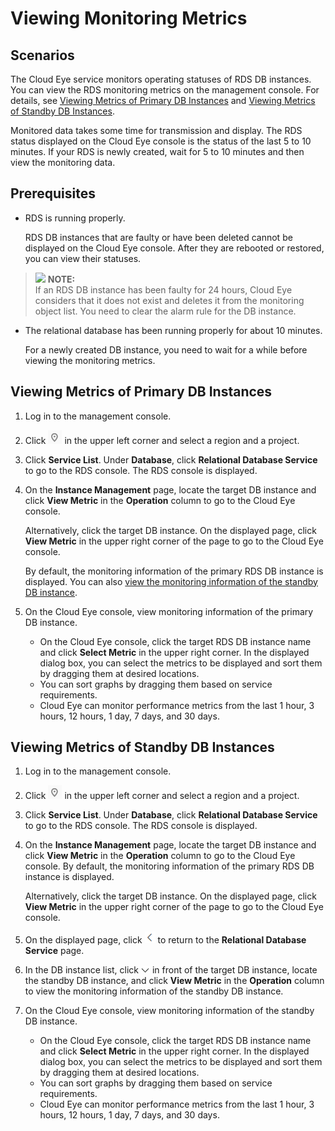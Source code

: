 # Viewing Monitoring Metrics<a name="rds_pg_06_0003"></a>

## Scenarios<a name="rds_06_0003_section6512256311344"></a>

The Cloud Eye service monitors operating statuses of RDS DB instances. You can view the RDS monitoring metrics on the management console. For details, see  [Viewing Metrics of Primary DB Instances](#rds_06_0003_section3645894911344)  and  [Viewing Metrics of Standby DB Instances](#rds_06_0003_section1479519207209).

Monitored data takes some time for transmission and display. The RDS status displayed on the Cloud Eye console is the status of the last 5 to 10 minutes. If your RDS is newly created, wait for 5 to 10 minutes and then view the monitoring data.

## **Prerequisites**<a name="rds_06_0003_section5410804111344"></a>

-   RDS is running properly.

    RDS DB instances that are faulty or have been deleted cannot be displayed on the Cloud Eye console. After they are rebooted or restored, you can view their statuses.


>![](/images/icon-note.gif) **NOTE:**   
>If an RDS DB instance has been faulty for 24 hours, Cloud Eye considers that it does not exist and deletes it from the monitoring object list. You need to clear the alarm rule for the DB instance.  

-   The relational database has been running properly for about 10 minutes.

    For a newly created DB instance, you need to wait for a while before viewing the monitoring metrics.


## Viewing Metrics of Primary DB Instances<a name="rds_06_0003_section3645894911344"></a>

1.  Log in to the management console.
2.  Click  ![](figures/region.png)  in the upper left corner and select a region and a project.
3.  Click  **Service List**. Under  **Database**, click  **Relational Database Service**  to go to the RDS console. The RDS console is displayed.
4.  On the  **Instance Management**  page, locate the target DB instance and click  **View Metric**  in the  **Operation**  column to go to the Cloud Eye console.

    Alternatively, click the target DB instance. On the displayed page, click  **View Metric**  in the upper right corner of the page to go to the Cloud Eye console.

    By default, the monitoring information of the primary RDS DB instance is displayed. You can also  [view the monitoring information of the standby DB instance](#rds_06_0003_section1479519207209).

5.  On the Cloud Eye console, view monitoring information of the primary DB instance.
    -   On the Cloud Eye console, click the target RDS DB instance name and click  **Select Metric**  in the upper right corner. In the displayed dialog box, you can select the metrics to be displayed and sort them by dragging them at desired locations.
    -   You can sort graphs by dragging them based on service requirements.
    -   Cloud Eye can monitor performance metrics from the last 1 hour, 3 hours, 12 hours, 1 day, 7 days, and 30 days.


## Viewing Metrics of Standby DB Instances<a name="rds_06_0003_section1479519207209"></a>

1.  Log in to the management console.
2.  Click  ![](figures/region.png)  in the upper left corner and select a region and a project.
3.  Click  **Service List**. Under  **Database**, click  **Relational Database Service**  to go to the RDS console. The RDS console is displayed.
4.  On the  **Instance Management**  page, locate the target DB instance and click  **View Metric**  in the  **Operation**  column to go to the Cloud Eye console. By default, the monitoring information of the primary RDS DB instance is displayed.

    Alternatively, click the target DB instance. On the displayed page, click  **View Metric**  in the upper right corner of the page to go to the Cloud Eye console.

5.  On the displayed page, click  ![](figures/ces.png)  to return to the  **Relational Database Service**  page.
6.  In the DB instance list, click  ![](figures/expand.PNG)  in front of the target DB instance, locate the standby DB instance, and click  **View Metric**  in the  **Operation**  column to view the monitoring information of the standby DB instance.
7.  On the Cloud Eye console, view monitoring information of the standby DB instance.
    -   On the Cloud Eye console, click the target RDS DB instance name and click  **Select Metric**  in the upper right corner. In the displayed dialog box, you can select the metrics to be displayed and sort them by dragging them at desired locations.
    -   You can sort graphs by dragging them based on service requirements.
    -   Cloud Eye can monitor performance metrics from the last 1 hour, 3 hours, 12 hours, 1 day, 7 days, and 30 days.


